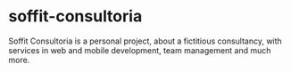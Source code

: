 # soffit-consultoria
 Soffit Consultoria is a personal project, about a fictitious consultancy, with services in web and mobile development, team management and much more.
